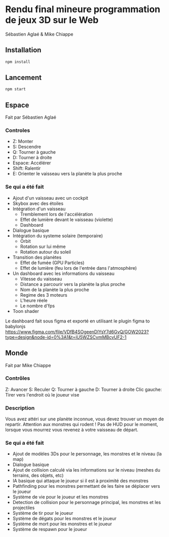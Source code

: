 # Rendu final mineure programmation de jeux 3D sur le Web
Sébastien Aglaé & Mike Chiappe

## Installation
```bash
npm install
```

## Lancement
```bash
npm start
```

## Espace
Fait par Sébastien Aglaé
### Controles
- Z: Monter
- S: Descendre
- Q: Tourner à gauche
- D: Tourner à droite
- Espace: Accélérer
- Shift: Ralentir
- E: Orienter le vaisseau vers la planète la plus proche

### Se qui a été fait
- Ajout d'un vaisseau avec un cockpit
- Skybox avec des étoiles
- Intégration d'un vaisseau
  - Tremblement lors de l'accélération
  - Effet de lumière devant le vaisseau (violette)
  - Dashboard
- Dialogue basique
- Intégration du systeme solaire (temporaire)
  - Orbit
  - Rotation sur lui même
  - Rotation autour du soleil
- Transition des planètes
  - Effet de fumée (GPU Particles)
  - Effet de lumière (feu lors de l'entrée dans l'atmosphère)
- Un dashboard avec les informations du vaisseau
  - Vitesse du vaisseau
  - Distance a parcourir vers la planète la plus proche
  - Nom de la planète la plus proche
  - Regime des 3 moteurs
  - L'heure réele
  - Le nombre d'fps
- Toon shader

Le dashboard fait sous figma et exporté en utilisant le plugin figma to babylonjs
https://www.figma.com/file/VDfB4SOgeenDlYsY7d6GvQ/GOW2023?type=design&node-id=0%3A1&t=iU5WZSCvmMBcvUF2-1

## Monde
Fait par Mike Chiappe
### Contrôles
Z: Avancer
S: Reculer
Q: Tourner à gauche
D: Tourner à droite
Clic gauche: Tirer vers l'endroit où le joueur vise

### Description
Vous avez attéri sur une planète inconnue, vous devez trouver un moyen de repartir. Attention aux monstres qui rodent !
Pas de HUD pour le moment, lorsque vous mourrez vous revenez à votre vaisseau de départ.

### Se qui a été fait
- Ajout de modèles 3Ds pour le personnage, les monstres et le niveau (la map)
- Dialogue basique
- Ajout de collision calculé via les informations sur le niveau (meshes du terrains, des objets, etc)
- IA basique qui attaque le joueur si il est à proximité des monstres
- Pathfinding pour les monstres permettant de les faire se déplacer vers le joueur
- Système de vie pour le joueur et les monstres
- Detection de collision pour le personnage principal, les monstres et les projectiles
- Système de tir pour le joueur
- Système de dégats pour les monstres et le joueur
- Système de mort pour les monstres et le joueur
- Système de respawn pour le joueur
